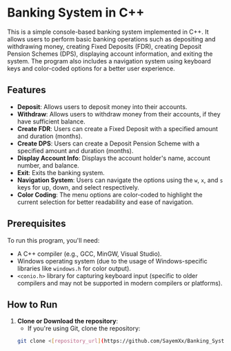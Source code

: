# Banking System in C++

This is a simple console-based banking system implemented in C++. It allows users to perform basic banking operations such as depositing and withdrawing money, creating Fixed Deposits (FDR), creating Deposit Pension Schemes (DPS), displaying account information, and exiting the system. The program also includes a navigation system using keyboard keys and color-coded options for a better user experience.

## Features
- **Deposit**: Allows users to deposit money into their accounts.
- **Withdraw**: Allows users to withdraw money from their accounts, if they have sufficient balance.
- **Create FDR**: Users can create a Fixed Deposit with a specified amount and duration (months).
- **Create DPS**: Users can create a Deposit Pension Scheme with a specified amount and duration (months).
- **Display Account Info**: Displays the account holder's name, account number, and balance.
- **Exit**: Exits the banking system.
- **Navigation System**: Users can navigate the options using the `w`, `x`, and `s` keys for up, down, and select respectively.
- **Color Coding**: The menu options are color-coded to highlight the current selection for better readability and ease of navigation.

## Prerequisites

To run this program, you'll need:
- A C++ compiler (e.g., GCC, MinGW, Visual Studio).
- Windows operating system (due to the usage of Windows-specific libraries like `windows.h` for color output).
- `<conio.h>` library for capturing keyboard input (specific to older compilers and may not be supported in modern compilers or platforms).

## How to Run

1. **Clone or Download the repository**:
   - If you're using Git, clone the repository:
   ```bash
   git clone <[repository_url](https://github.com/SayemXx/Banking_System_by_Sayem.git)>
